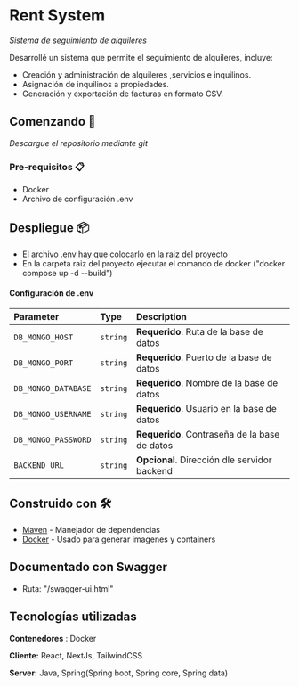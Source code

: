 # Rent System

_Sistema de seguimiento de alquileres_

Desarrollé un sistema que permite el seguimiento de alquileres, incluye:
* Creación y administración de alquileres ,servicios e inquilinos.
* Asignación de inquilinos a propiedades.
* Generación y exportación de facturas en formato CSV.

## Comenzando 🚀

_Descargue el repositorio mediante git_


### Pre-requisitos 📋

* Docker
* Archivo de configuración .env


## Despliegue 📦

* El archivo .env hay que colocarlo en la raiz del proyecto
* En la carpeta raiz del proyecto ejecutar el comando de docker ("docker compose up -d --build")

#### Configuración de .env

| Parameter | Type     | Description                |
| :-------- | :------- | :------------------------- |
| `DB_MONGO_HOST` | `string` | **Requerido**. Ruta de la base de datos |
| `DB_MONGO_PORT` | `string` | **Requerido**. Puerto de la base de datos |
| `DB_MONGO_DATABASE` | `string` | **Requerido**. Nombre de la base de datos |
| `DB_MONGO_USERNAME` | `string` | **Requerido**. Usuario en la base de datos |
| `DB_MONGO_PASSWORD` | `string` | **Requerido**. Contraseña de la base de datos |
| `BACKEND_URL` | `string` | **Opcional**. Dirección dle servidor backend |


## Construido con 🛠️


* [Maven](https://maven.apache.org/) - Manejador de dependencias
* [Docker](https://docker.com/) - Usado para generar imagenes y containers


## Documentado con Swagger

* Ruta: "/swagger-ui.html"


## Tecnologías utilizadas

**Contenedores** : Docker

**Cliente:** React, NextJs, TailwindCSS

**Server:** Java, Spring(Spring boot, Spring core, Spring data)
